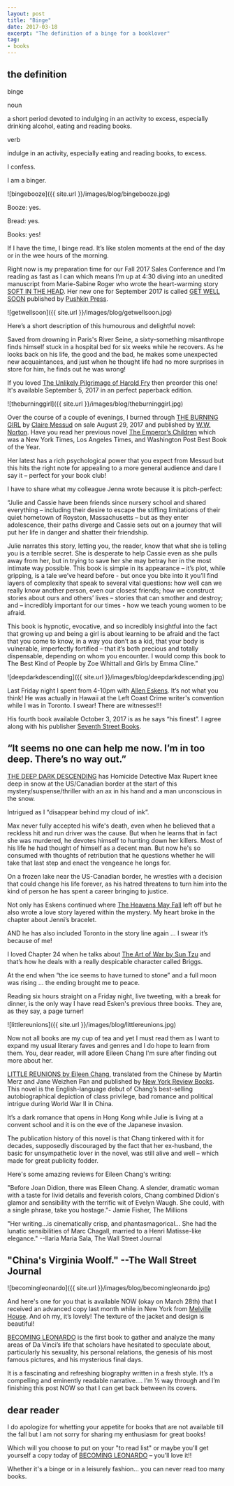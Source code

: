 ```yaml
---
layout: post
title: "Binge"
date: 2017-03-18    
excerpt: "The definition of a binge for a booklover"
tag:
- books
---
```


## the definition

binge

noun

a short period devoted to indulging in an activity to excess, especially drinking alcohol, eating and reading books.

verb

indulge in an activity, especially eating and reading books, to excess.

I confess.

I am a binger.

![bingebooze]({{ site.url }}/images/blog/bingebooze.jpg)

Booze: yes.

Bread: yes.

Books: yes!

If I have the time, I binge read. It’s like stolen moments at the end of the day or in the wee hours of the morning.

Right now is my preparation time for our Fall 2017 Sales Conference and I’m reading as fast as I can which means I’m up at 4:30 diving into an unedited manuscript from Marie-Sabine Roger who wrote the heart-warming story [SOFT IN THE HEAD](http://penguinrandomhouse.ca/books/539072/soft-head#9781782271581). Her new one for September 2017 is called [GET WELL SOON](http://penguinrandomhouse.ca/books/552879/get-well-soon#9781782272168) published by [Pushkin Press](http://www.pushkinpress.com/).

![getwellsoon]({{ site.url }}/images/blog/getwellsoon.jpg)

Here’s a short description of this humourous and delightful novel:

Saved from drowning in Paris's River Seine, a sixty-something misanthrope finds himself stuck in a hospital bed for six weeks while he recovers. As he looks back on his life, the good and the bad, he makes some unexpected new acquaintances, and just when he thought life had no more surprises in store for him, he finds out he was wrong!

If you loved [The Unlikely Pilgrimage of Harold Fry](https://www.amazon.ca/Unlikely-Pilgrimage-Harold-Fry/dp/0385677715) then preorder this one! It's available September 5, 2017 in an perfect paperback edition.

![theburninggirl]({{ site.url }}/images/blog/theburninggirl.jpg)

Over the course of a couple of evenings, I burned through [THE BURNING GIRL](http://books.wwnorton.com/books/detail.aspx?ID=4294994209) by [Claire Messud](http://www.penguinrandomhouse.com/authors/70464/claire-messud) on sale August 29, 2017 and published by [W.W. Norton](http://books.wwnorton.com/books/index.aspx).   Have you read her previous novel [The Emperor’s Children](https://www.amazon.ca/Emperors-Children-Claire-Messud/dp/030727666X) which was a New York Times, Los Angeles Times, and Washington Post Best Book of the Year.

Her latest has a rich psychological power that you expect from Messud but this hits the right note for appealing to a more general audience and dare I say it – perfect for your book club!

I have to share what my colleague Jenna wrote because it is pitch-perfect:

“Julie and Cassie have been friends since nursery school and shared everything – including their desire to escape the stifling limitations of their quiet hometown of Royston, Massachusetts – but as they enter adolescence, their paths diverge and Cassie sets out on a journey that will put her life in danger and shatter their friendship.

Julie narrates this story, letting you, the reader, know that what she is telling you is a terrible secret. She is desperate to help Cassie even as she pulls away from her, but in trying to save her she may betray her in the most intimate way possible.
This book is simple in its appearance – it’s plot, while gripping, is a tale we’ve heard before - but once you bite into it you’ll find layers of complexity that speak to several vital questions: how well can we really know another person, even our closest friends; how we construct stories about ours and others’ lives – stories that can smother and destroy; and – incredibly important for our times - how we teach young women to be afraid.

This book is hypnotic, evocative, and so incredibly insightful into the fact that growing up and being a girl is about learning to be afraid and the fact that you come to know, in a way you don’t as a kid, that your body is vulnerable, imperfectly fortified – that it’s both precious and totally dispensable, depending on whom you encounter. I would comp this book to The Best Kind of People by Zoe Whittall and Girls by Emma Cline.”

![deepdarkdescending]({{ site.url }}/images/blog/deepdarkdescending.jpg)

Last Friday night I spent from 4-10pm with [Allen Eskens](http://alleneskens.com/). It’s not what you think! He was actually in Hawaii at the Left Coast Crime writer's convention while I was in Toronto. I swear! There are witnesses!!!

His fourth book available October 3, 2017 is as he says “his finest”. I agree along with his publisher [Seventh Street Books](http://www.seventhstreetbooks.com/).

## “It seems no one can help me now. I’m in too deep. There’s no way out.”

[THE DEEP DARK DESCENDING](https://www.amazon.ca/Deep-Dark-Descending-Allen-Eskens-ebook/dp/B01MT6ZAO7) has Homicide Detective Max Rupert knee deep in snow at the US/Canadian border at the start of this mystery/suspense/thriller with an ax in his hand and a man unconscious in the snow.

Intrigued as I “disappear behind my cloud of ink”.

Max never fully accepted his wife's death, even when he believed that a reckless hit and run driver was the cause. But when he learns that in fact she was murdered, he devotes himself to hunting down her killers. Most of his life he had thought of himself as a decent man. But now he's so consumed with thoughts of retribution that he questions whether he will take that last step and enact the vengeance he longs for.

On a frozen lake near the US-Canadian border, he wrestles with a decision that could change his life forever, as his hatred threatens to turn him into the kind of person he has spent a career bringing to justice.

Not only has Eskens continued where [The Heavens May Fall](https://www.amazon.ca/Heavens-May-Fall-Allen-Eskens/dp/1633882055) left off but he also wrote a love story layered within the mystery. My heart broke in the chapter about Jenni’s bracelet.

AND he has also included Toronto in the story line again … I swear it’s because of me!

I loved Chapter 24 when he talks about [The Art of War by Sun Tzu](https://www.amazon.ca/s/?ie=UTF8&keywords=the+art+of+war+-+sun+tzu&tag=googcana-20&index=aps&hvadid=174247313014&hvpos=1t1&hvnetw=g&hvrand=6479861463624591256&hvpone=&hvptwo=&hvqmt=e&hvdev=c&hvdvcmdl=&hvlocint=&hvlocphy=9061010&hvtargid=kwd-3378909936&ref=pd_sl_43fh4w5qn1_e) and that’s how he deals with a really despicable character called Briggs.

At the end when “the ice seems to have turned to stone” and a full moon was rising … the ending brought me to peace.

Reading six hours straight on a Friday night, live tweeting, with a break for dinner, is the only way I have read Esken's previous three books. They are, as they say, a page turner!

![littlereunions]({{ site.url }}/images/blog/littlereunions.jpg)

Now not all books are my cup of tea and yet I must read them as I want to expand my usual literary faves and genres and I do hope to learn from them. You, dear reader, will adore Eileen Chang I'm sure after finding out more about her.

[LITTLE REUNIONS by Eileen Chang](https://www.nyrb.com/collections/eileen-chang), translated from the Chinese by Martin Merz and Jane Weizhen Pan and published by [New York Review Books](http://nyrbclassics.tumblr.com/). This novel is the English-language debut of Chang’s best-selling autobiographical depiction of class privilege, bad romance and political intrigue during World War II in China.

It’s a dark romance that opens in Hong Kong while Julie is living at a convent school and it is on the eve of the Japanese invasion.

The publication history of this novel is that Chang tinkered with it for decades, supposedly discouraged by the fact that her ex-husband, the basic for unsympathetic lover in the novel, was still alive and well – which made for great publicity fodder.

Here's some amazing reviews for Eileen Chang's writing:

"Before Joan Didion, there was Eileen Chang. A slender, dramatic woman with a taste for livid details and feverish colors, Chang combined Didion's glamor and sensibility with the terrific wit of Evelyn Waugh. She could, with a single phrase, take you hostage."- Jamie Fisher, The Millions

"Her writing...is cinematically crisp, and phantasmagorical... She had the lunatic sensibilities of Marc Chagall, married to a Henri Matisse-like elegance." --Ilaria Maria Sala, The Wall Street Journal

## "China's Virginia Woolf." --The Wall Street Journal

![becomingleonardo]({{ site.url }}/images/blog/becomingleonardo.jpg)

And here's one for you that is available NOW (okay on March 28th) that I received an advanced copy last month while in New York from [Melville House](https://www.mhpbooks.com/). And oh my, it’s lovely!  The texture of the jacket and design is beautiful!

[BECOMING LEONARDO](https://www.mhpbooks.com/books/becoming-leonardo/) is the first book to gather and analyze the many areas of Da Vinci’s life that scholars have hesitated to speculate about, particularly his sexuality, his personal relations, the genesis of his most famous pictures, and his mysterious final days.

It is a fascinating and refreshing biography written in a fresh style. It’s a compelling and eminently readable narrative…. I’m ½ way through and I’m finishing this post NOW so that I can get back between its covers.

##  dear reader

 I do apologize for whetting your appetite for books that are not available till the fall but I am not sorry for sharing my enthusiasm for great books!

Which will you choose to put on your "to read list" or maybe you’ll get yourself a copy today of [BECOMING LEONARDO](https://www.mhpbooks.com/books/becoming-leonardo/)  – you’ll love it!!

Whether it's a binge or in a leisurely fashion... you can never read too many books.
